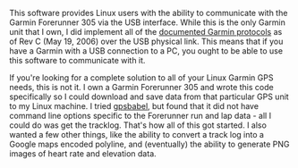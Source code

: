 This software provides Linux users with the ability to communicate with the Garmin Forerunner 305 via the USB interface.  While this is the only Garmin unit that I own, I did implement all of the [documented Garmin protocols](http://www.garmin.com/support/pdf/IOSDK.zip) as of Rev C (May 19, 2006) over the USB physical link.  This means that if you have a Garmin with a USB connection to a PC, you ought to be able to use this software to communicate with it.

If you're looking for a complete solution to all of your Linux Garmin GPS needs, this is not it.  I own a Garmin Forerunner 305 and wrote this code specifically so I could download and save data from that particular GPS unit to my Linux machine.  I tried [gpsbabel](http://www.gpsbabel.org), but found that it did not have command line options specific to the Forerunner run and lap data - all I could do was get the tracklog.  That's how all of this got started.  I also wanted a few other things, like the ability to convert a track log into a Google maps encoded polyline, and (eventually) the ability to generate PNG images of heart rate and elevation data.